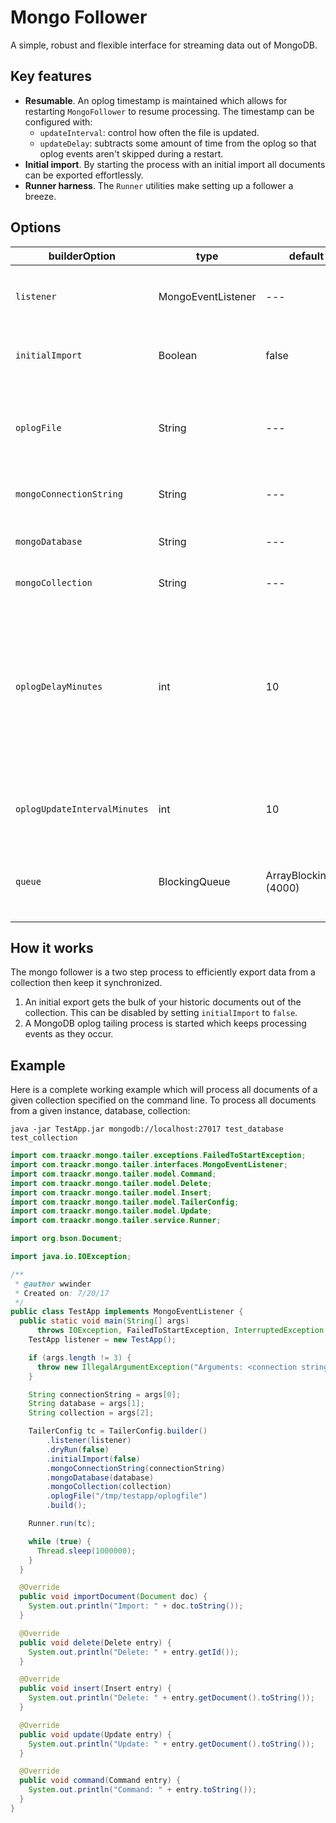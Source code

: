 # Mongo Follower

A simple, robust and flexible interface for streaming data out of MongoDB.

## Key features
* **Resumable**. An oplog timestamp is maintained which allows for restarting `MongoFollower` to resume processing. The timestamp can be configured with:
  * `updateInterval`: control how often the file is updated.
  * `updateDelay`: subtracts some amount of time from the oplog so that oplog events aren't skipped during a restart.
* **Initial import**. By starting the process with an initial import all documents can be exported effortlessly.
* **Runner harness**. The `Runner` utilities make setting up a follower a breeze.

## Options

| builderOption | type | default value | description |
| ------------- | ---- | ------------- | ----------- |
|`listener` | MongoEventListener | --- | A class extending the `MongoEventListener` interface to process events. |
|`initialImport` | Boolean | false | Toggle whether or not an initial import should be performed. |
|`oplogFile` | String | --- | The absolute path to the oplog file, this needs to be accessible for reading and writing by the user running MongoFollower. |
|`mongoConnectionString` | String | --- | Standard MongoDB connection string. |
|`mongoDatabase` | String | --- | Database containing the collection to be followed. |
|`mongoCollection` | String | --- | Collection being followed. |
| `oplogDelayMinutes` | int | 10 | Number of minutes to lag behind the oplog. By delaying the oplog you can restart your process without missing any events. Note that this expects that it is ok to send the same event multiple times as long as they are sent in order. |
|`oplogUpdateIntervalMinutes` | int | 10 | The number of minutes to wait between updating the oplog timestamp file. |
|`queue` | BlockingQueue<Record> | ArrayBlockingQueue<>(4000) | Optionally override the queue implementation with something custom or with a different capacity. |


## How it works
The mongo follower is a two step process to efficiently export data from a collection then keep it synchronized.

1. An initial export gets the bulk of your historic documents out of the collection. This can be disabled by setting `initialImport` to `false`.
2. A MongoDB oplog tailing process is started which keeps processing events as they occur.

## Example

Here is a complete working example which will process all documents of a given collection specified on the command line. To process all documents from a given instance, database, collection:
```
java -jar TestApp.jar mongodb://localhost:27017 test_database test_collection
```

```java
import com.traackr.mongo.tailer.exceptions.FailedToStartException;
import com.traackr.mongo.tailer.interfaces.MongoEventListener;
import com.traackr.mongo.tailer.model.Command;
import com.traackr.mongo.tailer.model.Delete;
import com.traackr.mongo.tailer.model.Insert;
import com.traackr.mongo.tailer.model.TailerConfig;
import com.traackr.mongo.tailer.model.Update;
import com.traackr.mongo.tailer.service.Runner;

import org.bson.Document;

import java.io.IOException;

/**
 * @author wwinder
 * Created on: 7/20/17
 */
public class TestApp implements MongoEventListener {
  public static void main(String[] args)
      throws IOException, FailedToStartException, InterruptedException {
    TestApp listener = new TestApp();

    if (args.length != 3) {
      throw new IllegalArgumentException("Arguments: <connection string> <database> <collection>");
    }

    String connectionString = args[0];
    String database = args[1];
    String collection = args[2];

    TailerConfig tc = TailerConfig.builder()
        .listener(listener)
        .dryRun(false)
        .initialImport(false)
        .mongoConnectionString(connectionString)
        .mongoDatabase(database)
        .mongoCollection(collection)
        .oplogFile("/tmp/testapp/oplogfile")
        .build();

    Runner.run(tc);

    while (true) {
      Thread.sleep(1000000);
    }
  }

  @Override
  public void importDocument(Document doc) {
    System.out.println("Import: " + doc.toString());
  }

  @Override
  public void delete(Delete entry) {
    System.out.println("Delete: " + entry.getId());
  }

  @Override
  public void insert(Insert entry) {
    System.out.println("Delete: " + entry.getDocument().toString());
  }

  @Override
  public void update(Update entry) {
    System.out.println("Update: " + entry.getDocument().toString());
  }

  @Override
  public void command(Command entry) {
    System.out.println("Command: " + entry.toString());
  }
}
```
